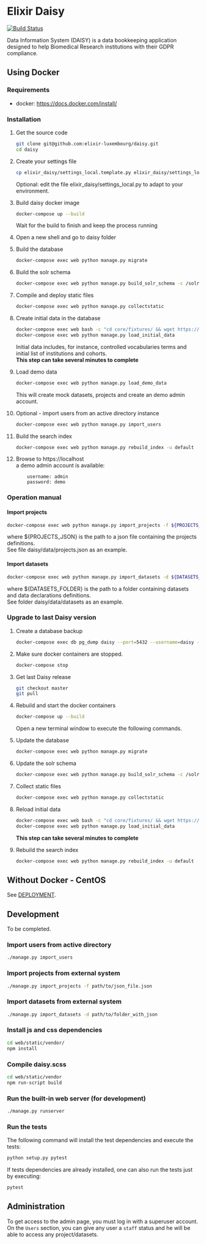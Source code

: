 # Elixir Daisy
[![Build Status](https://travis-ci.com/elixir-luxembourg/daisy.svg?branch=develop)](https://travis-ci.com/elixir-luxembourg/daisy)

Data Information System (DAISY) is a data bookkeeping application designed to help Biomedical Research  institutions with their GDPR compliance.

## Using Docker

### Requirements

* docker: https://docs.docker.com/install/

### Installation

1. Get the source code
    ```bash
    git clone git@github.com:elixir-luxembourg/daisy.git
    cd daisy
    ```
 1. Create your settings file
    ```bash
    cp elixir_daisy/settings_local.template.py elixir_daisy/settings_local.py
    ```
    Optional: edit the file elixir_daisy/settings_local.py to adapt to your environment.
1. Build daisy docker image  
    ```bash
    docker-compose up --build
    ```
    Wait for the build to finish and keep the process running
1. Open a new shell and go to daisy folder

1. Build the database
    
    ```bash
    docker-compose exec web python manage.py migrate
    ```
1. Build the solr schema

    ```bash
    docker-compose exec web python manage.py build_solr_schema -c /solr/daisy/conf -r daisy -u default
    ```

1. Compile and deploy static files
    
    ```bash
    docker-compose exec web python manage.py collectstatic
    ```
1. Create initial data in the database
    
    ```bash
    docker-compose exec web bash -c "cd core/fixtures/ && wget https://git-r3lab.uni.lu/pinar.alper/metadata-tools/raw/master/metadata_tools/resources/edda.json && wget https://git-r3lab.uni.lu/pinar.alper/metadata-tools/raw/master/metadata_tools/resources/hpo.json && wget https://git-r3lab.uni.lu/pinar.alper/metadata-tools/raw/master/metadata_tools/resources/hdo.json && wget https://git-r3lab.uni.lu/pinar.alper/metadata-tools/raw/master/metadata_tools/resources/hgnc.json"
    docker-compose exec web python manage.py load_initial_data
    ```
   Initial data includes, for instance, controlled vocabularies terms and initial list of institutions and cohorts.  
   **This step can take several minutes to complete**
    
1. Load demo data
    
    ```bash
    docker-compose exec web python manage.py load_demo_data
    ```
    This will create mock datasets, projects and create an demo admin account.

1. Optional - import users from an active directory instance

    ```bash
    docker-compose exec web python manage.py import_users
    ```
    
1.  Build the search index
    
    ```bash
    docker-compose exec web python manage.py rebuild_index -u default
    ```

1. Browse to https://localhost  
    a demo admin account is available:
    ```
        username: admin
        password: demo
    ```

### Operation manual


#### Import projects

```bash
docker-compose exec web python manage.py import_projects -f ${PROJECTS_JSON}
```
where ${PROJECTS_JSON} is the path to a json file containing the projects definitions.  
See file daisy/data/projects.json as an example.
 
#### Import datasets 

```bash
docker-compose exec web python manage.py import_datasets -d ${DATASETS_FOLDER}
```
where ${DATASETS_FOLDER} is the path to a folder containing datasets and data declarations definitions.  
See folder daisy/data/datasets as an example.

### Upgrade to last Daisy version

1. Create a database backup

	```bash
	docker-compose exec db pg_dump daisy --port=5432 --username=daisy --no-password --clean > backup_`date +%y-%m-%d`.sql
	```
	
1. Make sure docker containers are stopped.

	```bash
	docker-compose stop
	```

1. Get last Daisy release

	```bash
	git checkout master
	git pull
	```

1. Rebuild and start the docker containers

	```bash
	docker-compose up --build
	```
	Open a new terminal window to execute the following commands.

1. Update the database

	```bash
	docker-compose exec web python manage.py migrate
	```

1. Update the solr schema

	```bash
	docker-compose exec web python manage.py build_solr_schema -c /solr/daisy/conf -r daisy -u default
	```

1. Collect static files
 
	```bash
	docker-compose exec web python manage.py collectstatic
	```
	
1. Reload initial data
 
	```bash
	docker-compose exec web bash -c "cd core/fixtures/ && wget https://git-r3lab.uni.lu/pinar.alper/metadata-tools/raw/master/metadata_tools/resources/edda.json && wget https://git-r3lab.uni.lu/pinar.alper/metadata-tools/raw/master/metadata_tools/resources/hpo.json && wget https://git-r3lab.uni.lu/pinar.alper/metadata-tools/raw/master/metadata_tools/resources/hdo.json && wget https://git-r3lab.uni.lu/pinar.alper/metadata-tools/raw/master/metadata_tools/resources/hgnc.json"
	docker-compose exec web python manage.py load_initial_data
	```
	**This step can take several minutes to complete**
	
1. Rebuild the search index
    
    ```bash
    docker-compose exec web python manage.py rebuild_index -u default
    ```	
    
## Without Docker - CentOS


See [DEPLOYMENT](DEPLOYMENT.md).


## Development

To be completed.

### Import users from active directory
```bash
./manage.py import_users
```

### Import projects from external system
```bash
./manage.py import_projects -f path/to/json_file.json
```

### Import datasets from external system
```bash
./manage.py import_datasets -d path/to/folder_with_json
```

### Install js and css dependencies

```bash
cd web/static/vendor/
npm install
```

### Compile daisy.scss
```bash
cd web/static/vendor
npm run-script build
```

### Run the built-in web server (for development)

```bash
./manage.py runserver
```

### Run the tests

The following command will install the test dependencies and execute the tests:

```bash
python setup.py pytest
```

If tests dependencies are already installed, one can also run the tests just by executing:

```bash
pytest
```

## Administration

To get access to the admin page, you must log in with a superuser account.  
On the `Users` section, you can give any user a `staff` status and he will be able to access any project/datasets.


